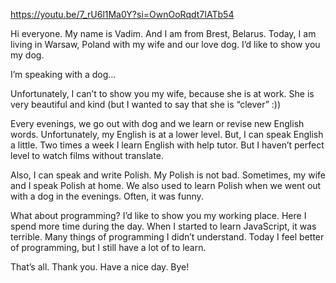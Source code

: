 https://youtu.be/7_rU6l1Ma0Y?si=OwnOoRqdt7IATb54

Hi everyone.
My name is Vadim. And I am from Brest, Belarus. Today, I am living in Warsaw, Poland with my wife and our love dog. I’d like to show you my dog.

I’m speaking with a dog…

Unfortunately, I can’t to show you my wife, because she is at work.
She is very beautiful and kind (but I wanted to say that she is “clever” :))

Every evenings, we go out with dog and we learn or revise new English words.
Unfortunately, my English is at a lower level. But, I can speak English a little.
Two times a week I learn English with help tutor. But I haven’t perfect level to watch films without translate.

Also, I can speak and write Polish. My Polish is not bad. Sometimes, my wife and I speak Polish at home. We also used to learn Polish when we went out with a dog in the evenings. Often, it was funny.

What about programming?
I’d like to show you my working place. Here I spend more time during the day.
When I started to learn JavaScript, it was terrible. Many things of programming I didn’t understand. Today I feel better of programming, but I still have a lot of to learn.

That’s all. Thank you. Have a nice day. Bye!
